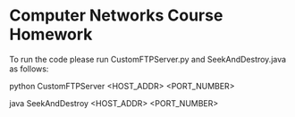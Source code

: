 # Computer Networks Course Homework

To run the code please run CustomFTPServer.py and SeekAndDestroy.java as follows:

python CustomFTPServer <HOST_ADDR> <PORT_NUMBER>

java SeekAndDestroy <HOST_ADDR> <PORT_NUMBER>
